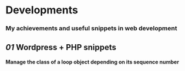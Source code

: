 # Developments

<h3>My achievements and useful snippets in web development</h3>


<h2><em>01</em> Wordpress + PHP snippets</h2>

<h4 class="h4-pre">Manage the class of a loop object depending on its sequence number
</h4>

<pre class="sample"></pre>

